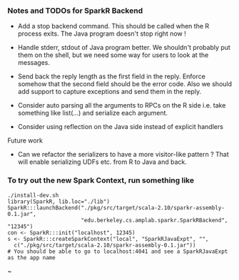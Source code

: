 ### Notes and TODOs for SparkR Backend 

- Add a stop backend command. This should be called when the R process exits.
  The Java program doesn't stop right now !
- Handle stderr, stdout of Java program better. We shouldn't probably put them on the shell, 
  but we need some way for users to look at the messages.
- Send back the reply length as the first field in the reply. 
  Enforce somehow that the second field should be the error code. Also we should add support
  to capture exceptions and send them in the reply.

- Consider auto parsing all the arguments to RPCs on the R side
  i.e. take something like list(...) and serialize each argument.
- Consider using reflection on the Java side instead of explicit handlers

Future work
- Can we refactor the serializers to have a more visitor-like pattern ?
  That will enable serializing UDFs etc. from R to Java and back.
  

### To try out the new Spark Context, run something like

```
./install-dev.sh
library(SparkR, lib.loc="./lib")
SparkR:::launchBackend("./pkg/src/target/scala-2.10/sparkr-assembly-0.1.jar",
                       "edu.berkeley.cs.amplab.sparkr.SparkRBackend", "12345")
con <- SparkR:::init("localhost", 12345)
s <- SparkR:::createSparkContext("local", "SparkRJavaExpt", "", 
  c("./pkg/src/target/scala-2.10/sparkr-assembly-0.1.jar"))
# You should be able to go to localhost:4041 and see a SparkRJavaExpt as the app name
```
~
